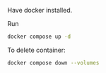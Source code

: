 Have docker installed.

Run

```sh
docker compose up -d
```

To delete container:

```sh
docker compose down --volumes
```
